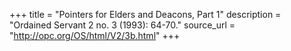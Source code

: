 +++
title = "Pointers for Elders and Deacons, Part 1"
description = "Ordained Servant 2 no. 3 (1993): 64-70."
source_url = "http://opc.org/OS/html/V2/3b.html"
+++
